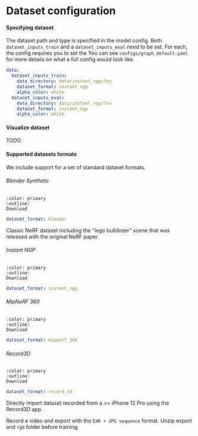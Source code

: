 # Dataset configuration

#### Specifying dataset

The dataset path and type is specified in the model config. Both `dataset_inputs_train` and a `dataset_inputs_eval` need to be set. 
For each, the config requires you to set the 
You can see `configs/graph_default.yaml` for more details on what a full config would look like.

```yaml
data:
  dataset_inputs_train:
    data_directory: data/instant_ngp/fox
    dataset_format: instant_ngp
    alpha_color: white
  dataset_inputs_eval:
    data_directory: data/instant_ngp/fox
    dataset_format: instant_ngp
    alpha_color: white
```

#### Visualize dataset

TODO

#### Supported datasets formats

We include support for a set of standard dataset formats.

###### Blender Synthetic

```{button-link} https://drive.google.com/drive/u/1/folders/128yBriW1IG_3NJ5Rp7APSTZsJqdJdfc1
:color: primary
:outline:
Download
```

```yaml
dataset_format: blender
```

Classic NeRF dataset including the "lego bulldozer" scene that was released with the original NeRF paper.

###### Instant NGP

```{button-link} https://github.com/NVlabs/instant-ngp#nerf-fox
:color: primary
:outline:
Download
```

```yaml
dataset_format: instant_ngp
```

###### MipNeRF 360

```{button-link} https://jonbarron.info/mipnerf360/
:color: primary
:outline:
Download
```

```yaml
dataset_format: mipnerf_360
```

###### Record3D

```{button-link} https://record3d.app/
:color: primary
:outline:
Download
```

```yaml
dataset_format: record_3d
```

Directly import dataset recorded from a >= iPhone 12 Pro using the Record3D app.

Record a video and export with the `EXR + JPG sequence` format. Unzip export and `rgb` folder before training.
